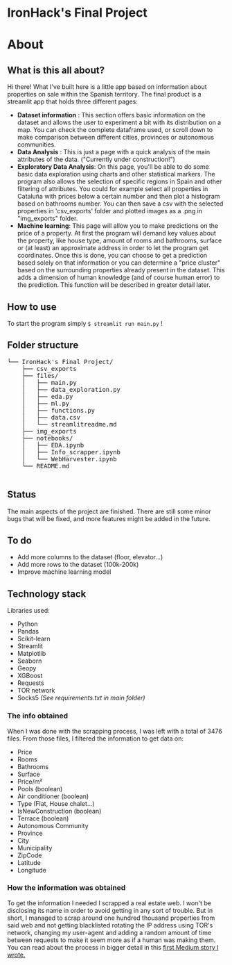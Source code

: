 # IronHack's Final Project

# About
## What is this all about?
Hi there!
What I've built here is a little app based on information about properties on sale within the Spanish territory. The final product is a streamlit app that holds three different pages:

* **Dataset information** :
This section offers basic information on the dataset and allows the user to experiment a bit with its distribution on a map. You can check the complete dataframe used, or scroll down to make comparison between different cities, provinces or autonomous communities.
* **Data Analysis** :
This is just a page with a quick analysis of the main attributes of the data. ("Currently under construction!")
* **Exploratory Data Analysis**:
On this page, you'll be able to do some basic data exploration using charts and other statistical markers. The program also allows the selection of specific regions in Spain and other filtering of attributes. You could for example select all properties in Cataluña with prices below a certain number and then plot a histogram based on bathrooms number.  You can then save a csv with the selected properties in 'csv_exports' folder and plotted images as a .png in "img_exports" folder.
* **Machine learning**:
This page will allow you to make predictions on the price of a property. At first the program will demand key values about the property, like house type, amount of rooms and bathrooms, surface or (at least) an approximate address in order to let the program get coordinates. Once this is done, you can choose to get a prediction based solely on that information or you can determine a "price cluster" based on the surrounding properties already present in the dataset. This adds a dimension of human knowledge (and of course human error) to the prediction. This function will be described in greater detail later.
## How to use
To start the program simply `$ streamlit run main.py` !
## Folder structure
<pre>
└── IronHack's Final Project/
    ├── csv_exports
    ├── files/
    │   ├── main.py
    │   ├── data_exploration.py
    │   ├── eda.py
    │   ├── ml.py
    │   ├── functions.py
    │   ├── data.csv
    │   └── streamlitreadme.md
    ├── img_exports
    ├── notebooks/
    │   ├── EDA.ipynb
    │   ├── Info_scrapper.ipynb
    │   └── WebHarvester.ipynb
    └── README.md
    </pre>
## Status
The main aspects of the project are finished. There are still some minor bugs that will be fixed, and more features might be added in the future.
## To do
* Add more columns to the dataset (floor, elevator...)
* Add more rows to the dataset (100k-200k)
* Improve machine learning model
## Technology stack
Libraries used:
* Python
* Pandas
* Scikit-learn
* Streamlit
* Matplotlib
* Seaborn
* Geopy
* XGBoost
* Requests
* TOR network
* Socks5
*(See requirements.txt in main folder)*

### The info obtained
When I was done with the scrapping process, I was left with a total of 3476 files. From those files, I filtered the information to get data on:
* Price
* Rooms
* Bathrooms
* Surface
* Price/m²
* Pools (boolean)
* Air conditioner (boolean)
* Type (Flat, House chalet...)
* IsNewConstruction (boolean)
* Terrace (boolean)
* Autonomous Community
* Province
* City
* Municipality
* ZipCode
* Latitude
* Longitude

### How the information was obtained
To get the information I needed I scrapped a real estate web. I won't be disclosing its name in order to avoid getting in any sort of trouble. But in short, I managed to scrap around one hundred thousand properties from said web and not getting blacklisted rotating the IP address using TOR's network, changing my user-agent and adding a random amount of time between requests to make it seem more as if a human was making them. You can read about the process in bigger detail in this [first Medium story I wrote.](https://medium.com/@diegomesamarrero/how-i-managed-to-scrap-over-100k-properties-from-a-spanish-real-estate-website-be3cb14be594)

